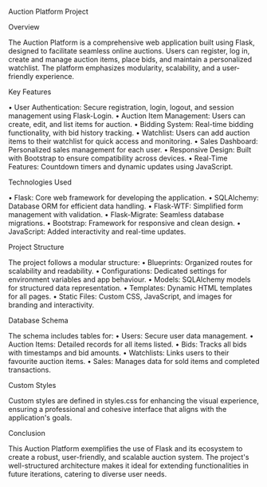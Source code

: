 Auction Platform Project

Overview

The Auction Platform is a comprehensive web application built using Flask, designed to facilitate seamless online auctions. 
Users can register, log in, create and manage auction items, place bids, and maintain a personalized watchlist. 
The platform emphasizes modularity, scalability, and a user-friendly experience.

Key Features

•	User Authentication: Secure registration, login, logout, and session management using Flask-Login.
•	Auction Item Management: Users can create, edit, and list items for auction.
•	Bidding System: Real-time bidding functionality, with bid history tracking.
•	Watchlist: Users can add auction items to their watchlist for quick access and monitoring.
•	Sales Dashboard: Personalized sales management for each user.
•	Responsive Design: Built with Bootstrap to ensure compatibility across devices.
•	Real-Time Features: Countdown timers and dynamic updates using JavaScript.

Technologies Used

•	Flask: Core web framework for developing the application.
•	SQLAlchemy: Database ORM for efficient data handling.
•	Flask-WTF: Simplified form management with validation.
•	Flask-Migrate: Seamless database migrations.
•	Bootstrap: Framework for responsive and clean design.
•	JavaScript: Added interactivity and real-time updates.

Project Structure

The project follows a modular structure:
•	Blueprints: Organized routes for scalability and readability.
•	Configurations: Dedicated settings for environment variables and app behaviour.
•	Models: SQLAlchemy models for structured data representation.
•	Templates: Dynamic HTML templates for all pages.
•	Static Files: Custom CSS, JavaScript, and images for branding and interactivity.

Database Schema

The schema includes tables for:
•	Users: Secure user data management.
•	Auction Items: Detailed records for all items listed.
•	Bids: Tracks all bids with timestamps and bid amounts.
•	Watchlists: Links users to their favourite auction items.
•	Sales: Manages data for sold items and completed transactions.

Custom Styles

Custom styles are defined in styles.css for enhancing the visual experience, ensuring a professional 
and cohesive interface that aligns with the application's goals.

Conclusion

This Auction Platform exemplifies the use of Flask and its ecosystem to create a robust, user-friendly, 
and scalable auction system. The project's well-structured architecture makes it ideal for extending functionalities 
in future iterations, catering to diverse user needs.
